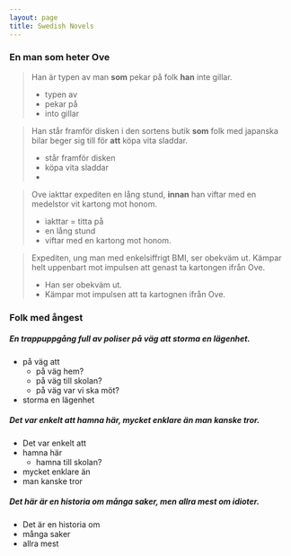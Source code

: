 ```yaml
---
layout: page
title: Swedish Novels
---
```


### En man som heter Ove

> Han är typen av man **som** pekar på folk **han** inte gillar.
> - typen av 
> - pekar på
> - into gillar

> Han står framför disken i den sortens butik **som** folk med japanska bilar beger sig till för **att** köpa vita sladdar.
> - står framför disken
> - köpa vita sladdar
> - 

> Ove iakttar expediten en lång stund, **innan** han viftar med en medelstor vit kartong mot honom.
> - iakttar = titta på
> - en lång stund
> - viftar med en kartong mot honom.

> Expediten, ung man med enkelsiffrigt BMI, ser obekväm ut. Kämpar helt uppenbart mot impulsen att genast ta kartongen ifrån Ove.
> - Han ser obekväm ut.
> - Kämpar mot impulsen att ta kartognen ifrån Ove.

### Folk med ångest

##### En trappuppgång full av poliser på väg **att** storma en lägenhet.
- på väg att
    - på väg hem?
    - på väg till skolan?
    - på väg var vi ska möt?
- storma en lägenhet

##### Det var enkelt **att** hamna här, mycket enklare **än** man kanske tror.
- Det var enkelt att
- hamna här
    - hamna till skolan?
- mycket enklare än
- man kanske tror

##### Det här är en historia om många saker, men allra mest om idioter.
- Det är en historia om
- många saker
- allra mest

##### 